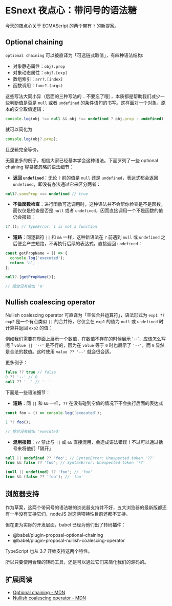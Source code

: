 # ESnext 夜点心：带问号的语法糖

今天的夜点心关于 ECMAScript 的两个带有 `?` 的新提案。

## Optional chaining

`optional chaining` 可以被直译为「可选链式取值」，有四种语法结构:

- 对象静态属性：`obj?.prop`
- 对象动态属性：`obj?.[exp]`
- 数组索引：`arr?.[index]`
- 函数调用：`func?.(args)`

这些写法大同小异（后面的三种写法的 `.` 不要忘了哦），本质都是帮助我们减少一些判断值是否是 `null` 或者 `undefined` 的条件语句的书写。这样面对一个对象，原本的安全取值逻辑：

``` js
console.log(obj !== null && obj !== undefined ? obj.prop : undefined)
```

就可以简化为

``` js
console.log(obj?.prop);
```

且逻辑完全等价。

无需更多的例子，相信大家已经基本学会这种语法。下面罗列了一些 optional chaining 容易被忽略的语法细节：

- **返回 `undefined`**：无论 `?` 前的值是 `null` 还是 `undefined`，表达式都会返回 `undefined`，即没有办法通过它来区分两者：

``` js
null?.someProp === undefined // true
```

- **不做函数检查**：进行函数可选调用时，这种语法并不会帮你检查是不是函数，而仅仅是检查是否是 `null` 或者 `undefined`，因而直接调用一个不是函数的值仍会报错：

``` js
1?.(); // TypeError: 1 is not a function
```

- **短路**：同逻辑符 `||` 和 `&&` 一样，这种新语法在 `?` 前遇到 `null` 或 `undefined` 之后便会产生短路，不再执行后续的表达式，直接返回 `undefined`：

``` js
const getPropName = () => {
  console.log('executed');
  return 'a';
};

null?.[getPropName()];

// 控台没有输出 'a'
```

## Nullish coalescing operator

Nullish coalescing operator 可直译为「空位合并运算符」，语法形式为 `exp1 ?? exp2` 是一个有点类似 `||` 的合并符，它仅会在 `exp1` 的值为 `null` 或 `undefined` 时计算并返回 `exp2` 的值：

例如我们需要在界面上展示一个数值，在数值不存在的时候展示 '--'，应该怎么写呢？`value || '--'` 是不行的，因为在 `value` 等于 `0` 时也展示了 `'--'`，而 `0` 显然是合法的数值。这时使用 `value ?? '--'` 就会很合适。

更多例子：

``` js
false ?? true // false
0 ?? '--' // 0
null ?? '--' // '--'
```

下面是一些语法细节：

- **短路**：同 `||` 和 `&&` 一样，`??` 在没有碰到空值的情况下不会执行后面的表达式

``` js
const foo = () => console.log('executed');

1 ?? foo();

// 控台没有输出 'executed'
```

- **混用报错**：`??` 禁止与 `||` 或 `&&` 直接混用，会造成语法错误！不过可以通过括号来将他们「隔开」

``` js
null || undefined ?? 'foo'; // SyntaxError: Unexpected token '??'
true && false ?? 'foo'; // SyntaxError: Unexpected token '??'

(null || undefined) ?? 'foo'; // 'foo'
true && (false ?? 'foo'); // 'foo'
```

## 浏览器支持

作为草案，这两个带问号的语法糖的浏览器支持并不好，五大浏览器的最新版都还有一半没有支持它们，nodeJS 对这两项特性目前还都不支持。

但在更为实际的开发层面，babel 已经为他们出了转码插件：

- @babel/plugin-proposal-optional-chaining
- @babel/plugin-proposal-nullish-coalescing-operator

TypeScript 也从 3.7 开始支持这两个特性。

所以只要使用合理的转码工具，还是可以通过它们来简化我们的源码的。

## 扩展阅读

- [Optional chaining - MDN](https://developer.mozilla.org/en-US/docs/Web/JavaScript/Reference/Operators/Optional_chaining)
- [Nullish coalescing operator - MDN](https://developer.mozilla.org/en-US/docs/Web/JavaScript/Reference/Operators/Nullish_coalescing_operator)
